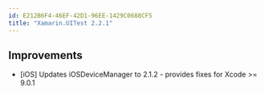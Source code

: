 ```yaml
---
id: E212B6F4-46EF-42D1-96EE-1429C0688CF5
title: "Xamarin.UITest 2.2.1"
---
```


## Improvements

* [iOS] Updates iOSDeviceManager to 2.1.2 - provides fixes for Xcode >= 9.0.1

